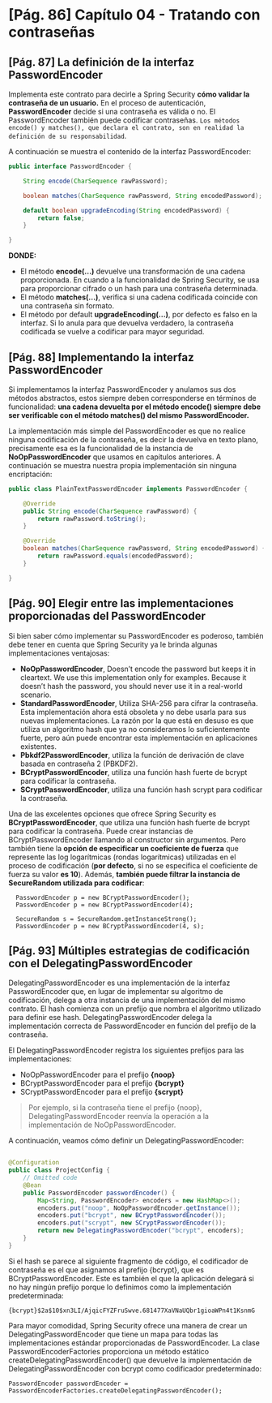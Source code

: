 # [Pág. 86] Capítulo 04 - Tratando con contraseñas

## [Pág. 87] La definición de la interfaz PasswordEncoder

Implementa este contrato para decirle a Spring Security **cómo validar la contraseña de un usuario.** En el proceso
de autenticación, **PasswordEncoder** decide si una contraseña es válida o no. El PasswordEncoder también puede
codificar contraseñas. ``Los métodos encode() y matches(), que declara el contrato, son en realidad la definición
de su responsabilidad``.

A continuación se muestra el contenido de la interfaz PasswordEncoder:

````java
public interface PasswordEncoder {

    String encode(CharSequence rawPassword);

    boolean matches(CharSequence rawPassword, String encodedPassword);

    default boolean upgradeEncoding(String encodedPassword) {
        return false;
    }

}
````

**DONDE:**

- El método **encode(...)** devuelve una transformación de una cadena proporcionada. En cuando a la funcionalidad
  de Spring Security, se usa para proporcionar cifrado o un hash para una contraseña determinada.
- El método **matches(...)**, verifica si una cadena codificada coincide con una contraseña sin formato.
- El método por default **upgradeEncoding(...)**, por defecto es falso en la interfaz. Si lo anula para que devuelva
  verdadero, la contraseña codificada se vuelve a codificar para mayor seguridad.

## [Pág. 88] Implementando la interfaz PasswordEncoder

Si implementamos la interfaz PasswordEncoder y anulamos sus dos métodos abstractos, estos siempre deben corresponderse
en términos de funcionalidad: **una cadena devuelta por el método encode() siempre debe ser verificable con el método
matches() del mismo PasswordEncoder.**

La implementación más simple del PasswordEncoder es que no realice ninguna codificación de la contraseña, es decir
la devuelva en texto plano, precisamente esa es la funcionalidad de la instancia de **NoOpPasswordEncoder** que usamos
en capítulos anteriores. A continuación se muestra nuestra propia implementación sin ninguna encriptación:

````java
public class PlainTextPasswordEncoder implements PasswordEncoder {

    @Override
    public String encode(CharSequence rawPassword) {
        return rawPassword.toString();
    }

    @Override
    boolean matches(CharSequence rawPassword, String encodedPassword) {
        return rawPassword.equals(encodedPassword);
    }

}
````

## [Pág. 90] Elegir entre las implementaciones proporcionadas del PasswordEncoder

Si bien saber cómo implementar su PasswordEncoder es poderoso, también debe tener en cuenta que Spring Security ya le
brinda algunas implementaciones ventajosas:

- **NoOpPasswordEncoder**, Doesn’t encode the password but keeps it in cleartext. We use this implementation only for
  examples. Because it doesn’t hash the password, you should never use it in a real-world scenario.
- **StandardPasswordEncoder**, Utiliza SHA-256 para cifrar la contraseña. Esta implementación ahora está obsoleta y no
  debe usarla para sus nuevas implementaciones. La razón por la que está en desuso es que utiliza un algoritmo hash que
  ya no consideramos lo suficientemente fuerte, pero aún puede encontrar esta implementación en aplicaciones existentes.
- **Pbkdf2PasswordEncoder**, utiliza la función de derivación de clave basada en contraseña 2 (PBKDF2).
- **BCryptPasswordEncoder**, utiliza una función hash fuerte de bcrypt para codificar la contraseña.
- **SCryptPasswordEncoder**, utiliza una función hash scrypt para codificar la contraseña.

Una de las excelentes opciones que ofrece Spring Security es **BCryptPasswordEncoder**, que utiliza una función hash
fuerte de bcrypt para codificar la contraseña. Puede crear instancias de BCryptPasswordEncoder llamando al constructor
sin argumentos. Pero también tiene la **opción de especificar un coeficiente de fuerza** que represente las log
logarítmicas (rondas logarítmicas) utilizadas en el proceso de codificación (**por defecto**, si no se especifica el
coeficiente de fuerza su valor **es 10**). Además, **también puede filtrar la instancia de SecureRandom utilizada para
codificar**:

````
  PasswordEncoder p = new BCryptPasswordEncoder();
  PasswordEncoder p = new BCryptPasswordEncoder(4);

  SecureRandom s = SecureRandom.getInstanceStrong();
  PasswordEncoder p = new BCryptPasswordEncoder(4, s);
````

## [Pág. 93] Múltiples estrategias de codificación con el DelegatingPasswordEncoder

DelegatingPasswordEncoder es una implementación de la interfaz PasswordEncoder que, en lugar de implementar su algoritmo
de codificación, delega a otra instancia de una implementación del mismo contrato. El hash comienza con un prefijo que
nombra el algoritmo utilizado para definir ese hash. DelegatingPasswordEncoder delega la implementación correcta de
PasswordEncoder en función del prefijo de la contraseña.

El DelegatingPasswordEncoder registra los siguientes prefijos para las implementaciones:

- NoOpPasswordEncoder para el prefijo **{noop}**
- BCryptPasswordEncoder para el prefijo **{bcrypt}**
- SCryptPasswordEncoder para el prefijo **{scrypt}**

> Por ejemplo, si la contraseña tiene el prefijo {noop}, DelegatingPasswordEncoder reenvía la operación a la
> implementación de NoOpPasswordEncoder.

A continuación, veamos cómo definir un DelegatingPasswordEncoder:

````java

@Configuration
public class ProjectConfig {
    // Omitted code
    @Bean
    public PasswordEncoder passwordEncoder() {
        Map<String, PasswordEncoder> encoders = new HashMap<>();
        encoders.put("noop", NoOpPasswordEncoder.getInstance());
        encoders.put("bcrypt", new BCryptPasswordEncoder());
        encoders.put("scrypt", new SCryptPasswordEncoder());
        return new DelegatingPasswordEncoder("bcrypt", encoders);
    }
}
````

Si el hash se parece al siguiente fragmento de código, el codificador de contraseña es el que asignamos al prefijo
{bcrypt}, que es BCryptPasswordEncoder. Este es también el que la aplicación delegará si no hay ningún prefijo porque lo
definimos como la implementación predeterminada:

````
{bcrypt}$2a$10$xn3LI/AjqicFYZFruSwve.681477XaVNaUQbr1gioaWPn4t1KsnmG
````

Para mayor comodidad, Spring Security ofrece una manera de crear un DelegatingPasswordEncoder que tiene un mapa para
todas las implementaciones estándar proporcionadas de PasswordEncoder. La clase PasswordEncoderFactories proporciona un
método estático createDelegatingPasswordEncoder() que devuelve la implementación de DelegatingPasswordEncoder con bcrypt
como codificador predeterminado:

````
PasswordEncoder passwordEncoder = PasswordEncoderFactories.createDelegatingPasswordEncoder();
````